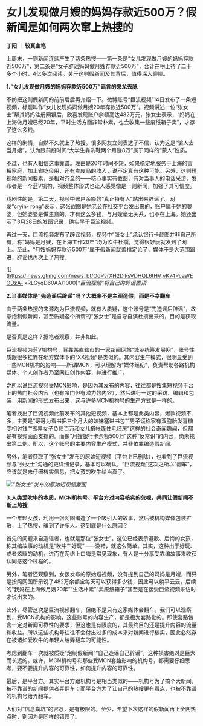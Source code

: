# 女儿发现做月嫂的妈妈存款近500万？假新闻是如何两次窜上热搜的

**丁阳 ｜ 较真主笔**

上周末，一则新闻连续产生了两条热搜——第一条是“女儿发现做月嫂的妈妈存款近500万”，第二条是“女子辟谣妈妈做月嫂存款近500万”，合计在榜上待了二十多个小时，4亿多次阅读。关于这则假新闻及其背后，值得深入聊聊。

**1.“女儿发现做月嫂的妈妈存款近500万”谣言的来龙去脉**

不妨把这则假新闻的前前后后再介绍一下。微博账号“巨流视频”14日发布了一条短视频，标题叫作“女儿发现妈妈做月嫂20年存款近500万”。视频讲述一位“张女士”帮其妈妈注册网银后，欣喜发现账户余额高达482万元，张女士表示，“妈妈在上海做月嫂已经20年，平时生活方面非常朴素，也会收集一些废纸箱子卖”，才存了这么多钱。

这样的剧情，自然不久就上了热搜。很多网友立刻表达了不信，认为这是“骗人去当月嫂”，认为跟前段时间“大学生靠洗鞋两个月赚8万”属于同样的“蒙人”性质。

不过，也有人相信这事靠谱。理由是20年时间不短，如果稳定地服务于上海的富裕家庭，加上省吃俭用，还有卖废品的收入，说不定真有这种可能。另外，这则短视频的新闻要素，是相对齐全的——核心事实有截图，有对当事人的电话采访，发布者是一个蓝V机构，视频整体形式也让人感觉像是一则新闻，加强了其可信度。

戏剧性的是，第二天，视频中账户余额的“真正持有人”站出来辟谣了。网友“cryin-
rong”表示，这张截图是她老公在社交平台发出来的，账户属于她的婆婆，但她婆婆是做生意的，才有这么多钱，与月嫂毫无关系，也不在上海。她还出示了3月28日的发图记录，确实早于巨流视频。

再过一天，巨流视频发布了辟谣视频，视频中“张女士”承认银行卡截图并非自己所有，称“妈妈是月嫂，在上海工作20年”均为吹牛杜撰，觉得很好玩就发到了网上。至此，“月嫂妈妈存款近500万”属于假新闻就盖棺定论了，媒体于是大范围跟进，辟谣也再次上了热搜。

![](https://inews.gtimg.com/news_bt/OdPvrXH2DiksVDHQL6tHV_vK74PcaWEODzA-
xRLGyqD60AA/1000)_“巨流视频”将自己的辟谣置顶_

**2.当事媒体是“先造谣后辟谣”吗？大概率不是主观造假，而是不幸翻车**

由于两条热搜的来源均为巨流视频，就有人质疑，这个账号是“先造谣后辟谣”，故意炮制假新闻，甚至质疑这个所谓的“张女士”是自导自演杜撰出来的，目的是获取流量。

是否真是这样？据笔者观察，并非如此。

巨流视频为蓝V机构号，背靠某直辖市的一家新闻网站“城乡统筹发展网”，账号性质跟很多挂靠在地方媒体下的“XX视频”是类似的。其内容生产模式，很明显受到一些MCN机构的影响——所谓MCN，可以理解为“媒体经纪”，负责帮助各路机构媒体、个人创作者乃至网红创作内容，并进行推广。

之所以说巨流视频受MCN影响，是因为其发布的内容，往往都是搜集短视频平台上的热门社会内容（也有冷门但有潜力的内容），然后进行一定的采访、编辑和包装，用新闻的形式发布出来，这与许多MCN机构号的生产方式是一样的。

笔者找出了巨流视频此前发布的其他短视频，基本上都是此类内容，爆款视频不多，主要是“哥哥为看书把三个月大的妹妹塞进书包”“男子谎称家有双胞胎发喜糖变相讨钱”“离异女子负债百万和女儿搭帐篷住毛坯房”这样的社会奇闻趣闻，但都是有视频画面支撑的。而像“月嫂银行卡余额500万”这种“反常识”的内容，尚未找出第二例。所以，这个账号的主要内容生产模式，并非依靠编造假新闻。

另外，笔者获取了“张女士”发布的原始短视频（平台上已删除），也看到了巨流视频与“张女士”沟通的更详细记录，基本可以确认，“巨流视频”这次之所以“翻车”，应该就是未仔细核实信息，把女孩的吹牛给当真了。

![](https://inews.gtimg.com/news_bt/O7XxE4ynSm5BOb9rMJWkakKouyv5DIOx2BXuw7ANslJE4AA/1000)_“张女士”发布的原始短视频截图_

**3.人类爱吹牛的本质，MCN机构号、平台方对内容核实的忽视，共同让假新闻不断上热搜**

一个年轻女孩，利用一张网图编造了一个吸引人的故事，然后被机构媒体包装扩散，上了热搜，骗到了许多人。这到底是什么原因？

首先的问题来自造谣者，也就是那位“张女士”。这位已经表示道歉、后悔的女孩，称其编故事的动机是“吹牛”“好玩”——没错，就这么简单。其实，这种出于好玩、或者炫耀的动机，进而在网络上口嗨是常见现象，有人是十分享受靠编故事来收获认同感这个过程的。

另外，笔者还观察到，女孩发布的原始短视频，没有提到自己的妈妈是月嫂，而只是按照网图所示说了482万余额宝每天可以获得多少钱，因此可以躺平云云，后续的“我妈在上海做月嫂20年”“生活朴素”“卖废纸箱子”甚至是在接受巨流视频采访时才说出来的。

此外，尽管这次是巨流视频翻车，但绝不是只有这家媒体会翻车。我们可以观察到，受MCN机构的影响，这些账号的内容生产，都是极为套路化的。即使套路包含一定对新闻可靠性的要求，但这也是有限度的，其最终目的还是提升内容的流量和收益。所以这些机构号往往不会付出过多的成本来对新闻进行核实，因此必然存在被诸如爱吹牛的年轻人给弄翻车的可能性。

考虑到翻车一次就被质疑“炮制假新闻”“自己造谣自己辟谣”，这种损害绝对是巨大而长远的。或许，MCN机构号和那些受MCN套路影响的机构号，都需要仔细思考，要不要提升内容的可靠性，如何提升内容的可靠性。

最后，是平台方。其实平台方跟机构号是相当类似的——机构号为了搞个大新闻，被不靠谱的新闻提供者弄翻车；而平台方为了让自己的热搜更有看点，也被不靠谱的机构号给弄翻车。

人们对“信息粪坑”的容忍，是有极限的。至少，希望下次这样的假新闻再上全网热点时，别因为是同样的错误了。

